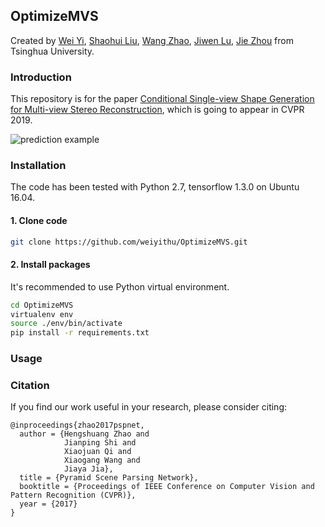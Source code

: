 ## OptimizeMVS

Created by [Wei Yi](https://github.com/weiyithu), [Shaohui Liu](http://b1ueber2y.me/), [Wang Zhao](https://github.com/thuzhaowang), [Jiwen Lu](http://ivg.au.tsinghua.edu.cn/Jiwen_Lu/), [Jie Zhou](https://www.tsinghua.edu.cn/publish/auen/1713/2011/20110506105532098625469/20110506105532098625469_.html) from Tsinghua University.

### Introduction
This repository is for the paper [Conditional Single-view Shape Generation for Multi-view Stereo Reconstruction](https://arxiv.org/abs/1612.01105), which is going to appear in CVPR 2019. 

![prediction example](https://github.com/weiyithu/OptimizeMVS/doc/teaser.png)

### Installation
The code has been tested with Python 2.7, tensorflow 1.3.0 on Ubuntu 16.04.

#### 1. Clone code
```bash
git clone https://github.com/weiyithu/OptimizeMVS.git
```

#### 2. Install packages

It's recommended to use Python virtual environment.
```bash
cd OptimizeMVS
virtualenv env
source ./env/bin/activate
pip install -r requirements.txt
```


### Usage


### Citation
If you find our work useful in your research, please consider citing:

    @inproceedings{zhao2017pspnet,
      author = {Hengshuang Zhao and
                Jianping Shi and
                Xiaojuan Qi and
                Xiaogang Wang and
                Jiaya Jia},
      title = {Pyramid Scene Parsing Network},
      booktitle = {Proceedings of IEEE Conference on Computer Vision and Pattern Recognition (CVPR)},
      year = {2017}
    }
